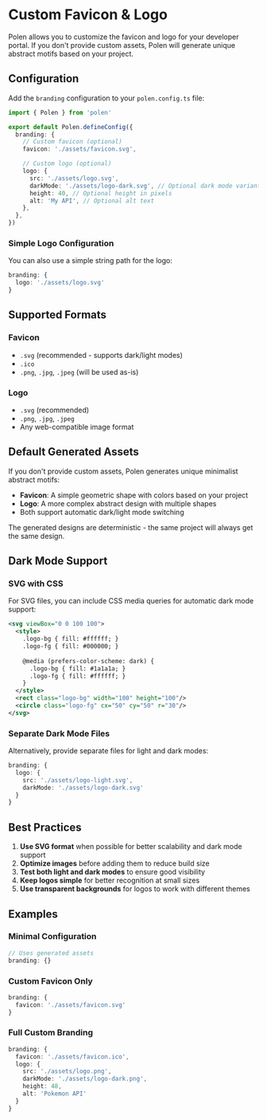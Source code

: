 # Custom Favicon & Logo

Polen allows you to customize the favicon and logo for your developer portal. If you don't provide custom assets, Polen will generate unique abstract motifs based on your project.

## Configuration

Add the `branding` configuration to your `polen.config.ts` file:

```typescript
import { Polen } from 'polen'

export default Polen.defineConfig({
  branding: {
    // Custom favicon (optional)
    favicon: './assets/favicon.svg',

    // Custom logo (optional)
    logo: {
      src: './assets/logo.svg',
      darkMode: './assets/logo-dark.svg', // Optional dark mode variant
      height: 40, // Optional height in pixels
      alt: 'My API', // Optional alt text
    },
  },
})
```

### Simple Logo Configuration

You can also use a simple string path for the logo:

```typescript
branding: {
  logo: './assets/logo.svg'
}
```

## Supported Formats

### Favicon

- `.svg` (recommended - supports dark/light modes)
- `.ico`
- `.png`, `.jpg`, `.jpeg` (will be used as-is)

### Logo

- `.svg` (recommended)
- `.png`, `.jpg`, `.jpeg`
- Any web-compatible image format

## Default Generated Assets

If you don't provide custom assets, Polen generates unique minimalist abstract motifs:

- **Favicon**: A simple geometric shape with colors based on your project
- **Logo**: A more complex abstract design with multiple shapes
- Both support automatic dark/light mode switching

The generated designs are deterministic - the same project will always get the same design.

## Dark Mode Support

### SVG with CSS

For SVG files, you can include CSS media queries for automatic dark mode support:

```svg
<svg viewBox="0 0 100 100">
  <style>
    .logo-bg { fill: #ffffff; }
    .logo-fg { fill: #000000; }
    
    @media (prefers-color-scheme: dark) {
      .logo-bg { fill: #1a1a1a; }
      .logo-fg { fill: #ffffff; }
    }
  </style>
  <rect class="logo-bg" width="100" height="100"/>
  <circle class="logo-fg" cx="50" cy="50" r="30"/>
</svg>
```

### Separate Dark Mode Files

Alternatively, provide separate files for light and dark modes:

```typescript
branding: {
  logo: {
    src: './assets/logo-light.svg',
    darkMode: './assets/logo-dark.svg'
  }
}
```

## Best Practices

1. **Use SVG format** when possible for better scalability and dark mode support
2. **Optimize images** before adding them to reduce build size
3. **Test both light and dark modes** to ensure good visibility
4. **Keep logos simple** for better recognition at small sizes
5. **Use transparent backgrounds** for logos to work with different themes

## Examples

### Minimal Configuration

```typescript
// Uses generated assets
branding: {}
```

### Custom Favicon Only

```typescript
branding: {
  favicon: './assets/favicon.svg'
}
```

### Full Custom Branding

```typescript
branding: {
  favicon: './assets/favicon.ico',
  logo: {
    src: './assets/logo.png',
    darkMode: './assets/logo-dark.png',
    height: 48,
    alt: 'Pokemon API'
  }
}
```
